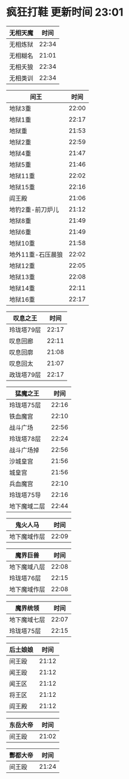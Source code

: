 # 疯狂打鞋 更新时间 23:01

| 无相天魔   | 时间    |
|--------|-------|
| 无相炼狱 | 22:34 |
| 无相糊名 | 21:01 |
| 无相夭狼 | 22:34 |
| 无相类训 | 22:34 |

| 间王   | 时间    |
|--------|-------|
| 地狱3重 | 22:00 |
| 地狱1重 | 22:17 |
| 地狱重 | 21:53 |
| 地狱2重 | 22:59 |
| 地狱4重 | 21:47 |
| 地狱5重 | 21:46 |
| 地狱11重 | 22:02 |
| 地狱15重 | 22:16 |
| 阎王殿 | 21:06 |
| 地钓2重-前刀炉儿 | 21:12 |
| 地狱8重 | 21:49 |
| 地狱6重 | 21:49 |
| 地狱10重 | 21:58 |
| 地外11重-石压晨狼 | 22:02 |
| 地狱12重 | 22:05 |
| 地狱13重 | 22:08 |
| 地狱14重 | 22:11 |
| 地狱16重 | 22:17 |

| 叹息之王   | 时间    |
|--------|-------|
| 玲珑塔79层 | 22:17 |
| 叹息回廊 | 22:11 |
| 叹息回廓 | 21:08 |
| 叹息回太 | 21:07 |
| 政珑塔79层 | 22:17 |

| 猛魔之王   | 时间    |
|--------|-------|
| 玲珑塔75层 | 22:16 |
| 铁血魔宫 | 22:10 |
| 战斗广场 | 22:56 |
| 玲珑塔78层 | 22:24 |
| 战斗广场掉 | 22:56 |
| 沙城皇宫 | 21:56 |
| 城皇宫 | 21:56 |
| 兵血魔宫 | 22:10 |
| 玲珑塔75导 | 22:16 |
| 地下魔域二层 | 22:44 |

| 鬼火人马   | 时间    |
|--------|-------|
| 地下魔域作层 | 22:09 |

| 魔界巨兽   | 时间    |
|--------|-------|
| 地下魔域八层 | 22:08 |
| 玲珑塔76层 | 22:15 |
| 地下魔域作层 | 22:08 |

| 魔界统领   | 时间    |
|--------|-------|
| 地下魔域七层 | 22:07 |
| 玲珑塔75层 | 22:15 |

| 后土娘娘   | 时间    |
|--------|-------|
| 间王殴 | 21:12 |
| 闻王殴 | 21:12 |
| 闻王区 | 21:12 |
| 将王区 | 21:12 |
| 阎王殿 | 21:12 |

| 东岳大帝   | 时间    |
|--------|-------|
| 间王殴 | 21:02 |

| 酆都大帝   | 时间    |
|--------|-------|
| 间王殴 | 21:24 |